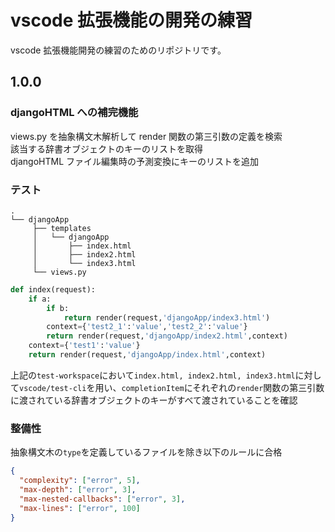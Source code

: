 # vscode 拡張機能の開発の練習

vscode 拡張機能開発の練習のためのリポジトリです。

## 1.0.0

### djangoHTML への補完機能

views.py を抽象構文木解析して render 関数の第三引数の定義を検索<br/>
該当する辞書オブジェクトのキーのリストを取得<br/>
djangoHTML ファイル編集時の予測変換にキーのリストを追加

### テスト

```
.
└── djangoApp
     ├── templates
     │   └── djangoApp
     │       ├── index.html
     │       ├── index2.html
     │       └── index3.html
     └── views.py
```

```py
def index(request):
    if a:
        if b:
            return render(request,'djangoApp/index3.html')
        context={'test2_1':'value','test2_2':'value'}
        return render(request,'djangoApp/index2.html',context)
    context={'test1':'value'}
    return render(request,'djangoApp/index.html',context)
```

上記の`test-workspace`において`index.html, index2.html, index3.html`に対して`vscode/test-cli`を用い、`completionItem`にそれぞれの`render`関数の第三引数に渡されている辞書オブジェクトのキーがすべて渡されていることを確認

### 整備性

抽象構文木の`type`を定義しているファイルを除き以下のルールに合格

```json
{
  "complexity": ["error", 5],
  "max-depth": ["error", 3],
  "max-nested-callbacks": ["error", 3],
  "max-lines": ["error", 100]
}
```
